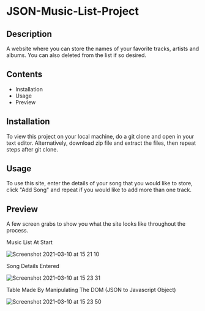 # JSON-Music-List-Project

## Description
A website where you can store the names of your favorite tracks, artists and albums. You can also deleted from the list if so desired.

## Contents
* Installation
* Usage
* Preview

## Installation
To view this project on your local machine, do a git clone and open in your text editor. Alternatively, download zip file and extract the files, then repeat steps after git clone.

## Usage
To use this site, enter the details of your song that you would like to store, click "Add Song" and repeat if you would like to add more than one track.

## Preview
A few screen grabs to show you what the site looks like throughout the process.

Music List At Start

![Screenshot 2021-03-10 at 15 21 10](https://user-images.githubusercontent.com/60799980/110652891-af4baa00-81b4-11eb-9d68-4916839e5f0c.png)

Song Details Entered

![Screenshot 2021-03-10 at 15 23 31](https://user-images.githubusercontent.com/60799980/110652954-be325c80-81b4-11eb-9b6a-29d4e1051ea5.png)

Table Made By Manipulating The DOM (JSON to Javascript Object)

![Screenshot 2021-03-10 at 15 23 50](https://user-images.githubusercontent.com/60799980/110653092-de621b80-81b4-11eb-8559-d27231182ab6.png)
